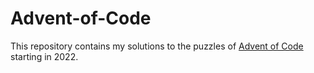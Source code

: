 # Advent-of-Code

This repository contains my solutions to the puzzles of [Advent of Code](https.//adventofcode.com) starting in 2022.

